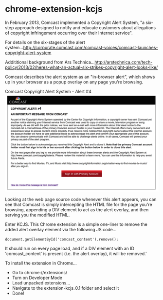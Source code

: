 # chrome-extension-kcjs

In February 2013, Comcast implemented a Copyright Alert System, "a six-step approach designed to notify and educate customers about allegations of copyright infringement occurring over their Internet service".

For details on the six-stages of the alert system...http://corporate.comcast.com/comcast-voices/comcast-launches-copyright-alert-system

Addititional background from Ars Technica...http://arstechnica.com/tech-policy/2013/02/heres-what-an-actual-six-strikes-copyright-alert-looks-like/

Comcast describes the alert system as an "in-browser alert", which shows up in your browser as a popup overlay on any page you're browsing. 

Comcast Copyright Alert System - Alert #4
![Alt text](/images/comcast_cas_alert4.jpg?raw=true "CAS4")

Looking at the web page source code whenever this alert appears, you can see that Comcast is simply intercepting the HTML file for the page you're browsing, appending a DIV element to act as the alert overlay, and then  serving you the modified HTML. 

Enter KCJS. This Chrome extension is a simple one-liner to remove the added alert overlay element via the following JS code...

<code>document.getElementById('comcast_content').remove();</code>

It should run on every page load, and if a DIV element with an ID 'comcast_content' is present (i.e. the alert overlay), it will be removed.'

To install the extension in Chrome...
<ul>
<li>Go to chrome://extensions/</li>
<li>Turn on Developer Mode</li> 
<li>Load unpacked extensions...</li>
<li>Navigate to the extension-kcjs_0.1 folder and select it</li>
<li>Done!</li>
</ul>

